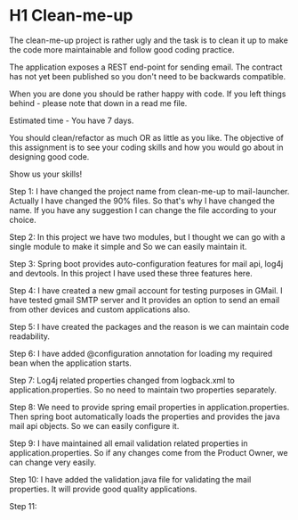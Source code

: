 # H1 Clean-me-up
The clean-me-up project is rather ugly and the task is to clean it up to make the code more maintainable and follow good coding
practice.

The application exposes a REST end-point for sending email. 
The contract has not yet been published so you don't need to be backwards compatible.

When you are done you should be rather happy with code. 
If you left things behind - please note that down in a read me file.

Estimated time - You have 7 days.  

You should clean/refactor as much OR as little as you like.  The objective of this assignment is to see your coding skills and how you would go about in designing good code.

Show us your skills!

Step 1: I have changed the project name from clean-me-up to mail-launcher. Actually I have changed the 90% files. 
So that's why I have changed the name. If you have any suggestion I can change the file according to your choice.

Step 2: In this project we have two modules, but I thought we can go with a single module to make it simple and So we can easily maintain it.

Step 3: Spring boot provides auto-configuration features for mail api, log4j and devtools. In this project I have used these three features here.

Step 4: I have created a new gmail account for testing purposes in GMail. I have tested gmail SMTP server and 
It provides an option to send an email from other devices and custom applications also.

Step 5: I have created the packages and the reason is we can maintain code readability.

Step 6: I have added @configuration annotation for loading my required bean when the application starts.

Step 7: Log4j related properties changed from logback.xml to application.properties. So no need to maintain two properties separately.

Step 8: We need to provide spring email properties in application.properties. Then spring boot automatically loads the properties and 
provides the java mail api objects. So we can easily configure it.

Step 9: I have maintained all email validation related properties in application.properties. 
So if any changes come from the Product Owner, we can change very easily.

Step 10: I have added the validation.java file for validating the mail properties. It will provide good quality applications.

Step 11:




